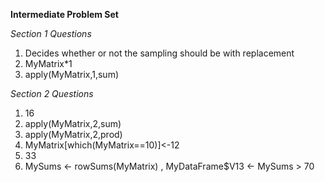 **Intermediate Problem Set**

*Section 1 Questions*

1. Decides whether or not the sampling should be with replacement
2. MyMatrix*1
3. apply(MyMatrix,1,sum)

*Section 2 Questions*

1. 16
2. apply(MyMatrix,2,sum)
3. apply(MyMatrix,2,prod)
4. MyMatrix[which(MyMatrix==10)]<-12
5. 33
6. MySums <- rowSums(MyMatrix)
, MyDataFrame$V13 <- MySums > 70